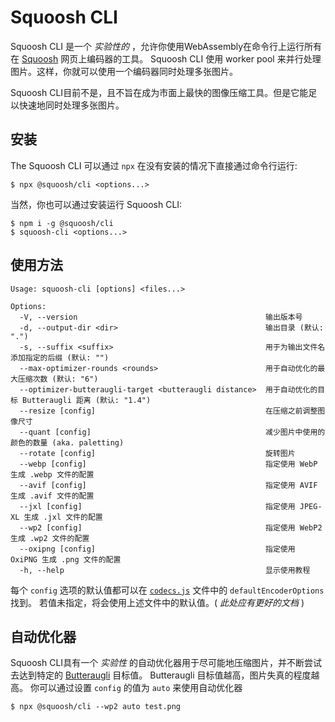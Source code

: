 # Squoosh CLI

Squoosh CLI 是一个 _实验性的_ ，允许你使用WebAssembly在命令行上运行所有在 [Squoosh] 网页上编码器的工具。
Squoosh CLI 使用 worker pool 来并行处理图片。这样，你就可以使用一个编码器同时处理多张图片。

Squoosh CLI目前不是，且不旨在成为市面上最快的图像压缩工具。但是它能足以快速地同时处理多张图片。

## 安装

The Squoosh CLI 可以通过 `npx` 在没有安装的情况下直接通过命令行运行:

```
$ npx @squoosh/cli <options...>
```

当然，你也可以通过安装运行 Squoosh CLI:

```
$ npm i -g @squoosh/cli
$ squoosh-cli <options...>
```

## 使用方法

```
Usage: squoosh-cli [options] <files...>

Options:
  -V, --version                                          输出版本号
  -d, --output-dir <dir>                                 输出目录 (默认: ".")
  -s, --suffix <suffix>                                  用于为输出文件名添加指定的后缀 (默认: "")
  --max-optimizer-rounds <rounds>                        用于自动优化的最大压缩次数 (默认: "6")
  --optimizer-butteraugli-target <butteraugli distance>  用于自动优化的目标 Butteraugli 距离 (默认: "1.4")
  --resize [config]                                      在压缩之前调整图像尺寸
  --quant [config]                                       减少图片中使用的颜色的数量 (aka. paletting)
  --rotate [config]                                      旋转图片
  --webp [config]                                        指定使用 WebP 生成 .webp 文件的配置
  --avif [config]                                        指定使用 AVIF 生成 .avif 文件的配置
  --jxl [config]                                         指定使用 JPEG-XL 生成 .jxl 文件的配置
  --wp2 [config]                                         指定使用 WebP2 生成 .wp2 文件的配置
  --oxipng [config]                                      指定使用 OxiPNG 生成 .png 文件的配置
  -h, --help                                             显示使用教程
```

每个 `config` 选项的默认值都可以在 [`codecs.js`](https://github.com/GoogleChromeLabs/squoosh/blob/dev/cli/src/codecs.js) 文件中的 `defaultEncoderOptions` 找到。
若值未指定，将会使用上述文件中的默认值。( _此处应有更好的文档_ )

## 自动优化器

Squoosh CLI具有一个 _实验性_ 的自动优化器用于尽可能地压缩图片，并不断尝试去达到特定的 [Butteraugli] 目标值。
Butteraugli 目标值越高，图片失真的程度越高。
你可以通过设置 `config` 的值为 `auto` 来使用自动优化器

```
$ npx @squoosh/cli --wp2 auto test.png
```

[squoosh]: https://squoosh.app
[codecs.js]: https://github.com/GoogleChromeLabs/squoosh/blob/dev/cli/src/codecs.js
[butteraugli]: https://github.com/google/butteraugli
